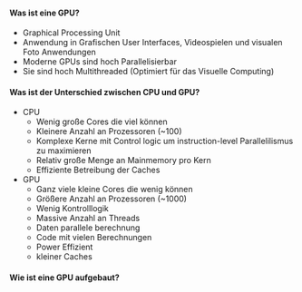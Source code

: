 #### Was ist eine GPU?
- Graphical Processing Unit
- Anwendung in Grafischen User Interfaces, Videospielen und visualen Foto Anwendungen
- Moderne GPUs sind hoch Parallelisierbar
- Sie sind hoch Multithreaded (Optimiert für das Visuelle Computing)

#### Was ist der Unterschied zwischen CPU und GPU?
- CPU
	- Wenig große Cores die viel können
	- Kleinere Anzahl an Prozessoren (~100)
	- Komplexe Kerne mit Control logic um instruction-level Parallelilismus zu maximieren
	- Relativ große Menge an Mainmemory pro Kern
	- Effiziente Betreibung der Caches
- GPU
	- Ganz viele kleine Cores die wenig können
	- Größere Anzahl an Prozessoren (~1000)
	- Wenig Kontrolllogik
	- Massive Anzahl an Threads
	- Daten parallele berechnung
	- Code mit vielen Berechnungen
	- Power Effizient
	- kleiner Caches

#### Wie ist eine GPU aufgebaut?

